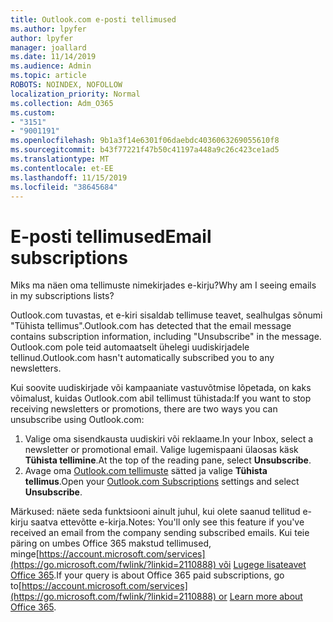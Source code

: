 ```yaml
---
title: Outlook.com e-posti tellimused
ms.author: lpyfer
author: lpyfer
manager: joallard
ms.date: 11/14/2019
ms.audience: Admin
ms.topic: article
ROBOTS: NOINDEX, NOFOLLOW
localization_priority: Normal
ms.collection: Adm_O365
ms.custom:
- "3151"
- "9001191"
ms.openlocfilehash: 9b1a3f14e6301f06daebdc4036063269055610f8
ms.sourcegitcommit: b43f77221f47b50c41197a448a9c26c423ce1ad5
ms.translationtype: MT
ms.contentlocale: et-EE
ms.lasthandoff: 11/15/2019
ms.locfileid: "38645684"
---
```

# <a name="email-subscriptions"></a><span data-ttu-id="49d79-102">E-posti tellimused</span><span class="sxs-lookup"><span data-stu-id="49d79-102">Email subscriptions</span></span>

<span data-ttu-id="49d79-103">Miks ma näen oma tellimuste nimekirjades e-kirju?</span><span class="sxs-lookup"><span data-stu-id="49d79-103">Why am I seeing emails in my subscriptions lists?</span></span>

<span data-ttu-id="49d79-104">Outlook.com tuvastas, et e-kiri sisaldab tellimuse teavet, sealhulgas sõnumi "Tühista tellimus".</span><span class="sxs-lookup"><span data-stu-id="49d79-104">Outlook.com has detected that the email message contains subscription information, including "Unsubscribe" in the message.</span></span> <span data-ttu-id="49d79-105">Outlook.com pole teid automaatselt ühelegi uudiskirjadele tellinud.</span><span class="sxs-lookup"><span data-stu-id="49d79-105">Outlook.com hasn't automatically subscribed you to any newsletters.</span></span>

<span data-ttu-id="49d79-106">Kui soovite uudiskirjade või kampaaniate vastuvõtmise lõpetada, on kaks võimalust, kuidas Outlook.com abil tellimust tühistada:</span><span class="sxs-lookup"><span data-stu-id="49d79-106">If you want to stop receiving newsletters or promotions, there are two ways you can unsubscribe using Outlook.com:</span></span>
1. <span data-ttu-id="49d79-107">Valige oma sisendkausta uudiskiri või reklaame.</span><span class="sxs-lookup"><span data-stu-id="49d79-107">In your Inbox, select a newsletter or promotional email.</span></span> <span data-ttu-id="49d79-108">Valige lugemispaani ülaosas käsk **Tühista tellimine**.</span><span class="sxs-lookup"><span data-stu-id="49d79-108">At the top of the reading pane, select **Unsubscribe**.</span></span>
2. <span data-ttu-id="49d79-109">Avage oma [Outlook.com tellimuste](https://go.microsoft.com/fwlink/?linkid=2110887) sätted ja valige **Tühista tellimus**.</span><span class="sxs-lookup"><span data-stu-id="49d79-109">Open your [Outlook.com Subscriptions](https://go.microsoft.com/fwlink/?linkid=2110887) settings and select **Unsubscribe**.</span></span>

<span data-ttu-id="49d79-110">Märkused: näete seda funktsiooni ainult juhul, kui olete saanud tellitud e-kirju saatva ettevõtte e-kirja.</span><span class="sxs-lookup"><span data-stu-id="49d79-110">Notes: You'll only see this feature if you've received an email from the company sending subscribed emails.</span></span>
<span data-ttu-id="49d79-111">Kui teie päring on umbes Office 365 makstud tellimused, minge[https://account.microsoft.com/services](https://go.microsoft.com/fwlink/?linkid=2110888) või [Lugege lisateavet Office 365](https://products.office.com/compare-all-microsoft-office-products?tab=1&WT.mc_id=PROD_OL-Web_Support_O365NewValue_Upgrade).</span><span class="sxs-lookup"><span data-stu-id="49d79-111">If your query is about Office 365 paid subscriptions, go to[https://account.microsoft.com/services](https://go.microsoft.com/fwlink/?linkid=2110888) or [Learn more about Office 365](https://products.office.com/compare-all-microsoft-office-products?tab=1&WT.mc_id=PROD_OL-Web_Support_O365NewValue_Upgrade).</span></span>
  